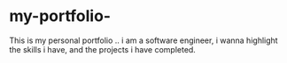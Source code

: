 # my-portfolio-
This is my personal portfolio .. i am a software engineer, i wanna highlight the skills i have, and the projects i have completed.
